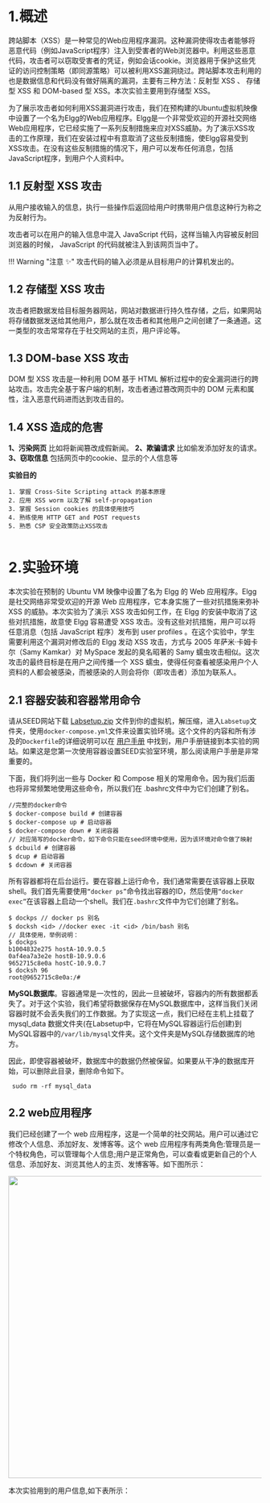 # 1.概述

跨站脚本（XSS）是一种常见的Web应用程序漏洞。这种漏洞使得攻击者能够将恶意代码（例如JavaScript程序）注入到受害者的Web浏览器中。利用这些恶意代码，攻击者可以窃取受害者的凭证，例如会话cookie。浏览器用于保护这些凭证的访问控制策略（即同源策略）可以被利用XSS漏洞绕过。跨站脚本攻击利用的也是数据信息和代码没有做好隔离的漏洞，主要有三种方法：反射型 XSS 、 存储型 XSS 和 DOM-based 型 XSS。本次实验主要用到存储型 XSS。

为了展示攻击者如何利用XSS漏洞进行攻击，我们在预构建的Ubuntu虚拟机映像中设置了一个名为Elgg的Web应用程序。Elgg是一个非常受欢迎的开源社交网络Web应用程序，它已经实施了一系列反制措施来应对XSS威胁。为了演示XSS攻击的工作原理，我们在安装过程中有意取消了这些反制措施，使Elgg容易受到XSS攻击。在没有这些反制措施的情况下，用户可以发布任何消息，包括JavaScript程序，到用户个人资料中。

## 1.1 反射型 XSS 攻击

从用户接收输入的信息，执行一些操作后返回给用户时携带用户信息这种行为称之为反射行为。

攻击者可以在用户的输入信息中混入 JavaScript 代码，这样当输入内容被反射回浏览器的时候， JavaScript 的代码就被注入到该网页当中了。

!!! Warning "注意 :sparkles:"
    攻击代码的输入必须是从目标用户的计算机发出的。

## 1.2 存储型 XSS 攻击

攻击者把数据发给目标服务器网站，网站对数据进行持久性存储，之后，如果网站将存储数据发送给其他用户，那么就在攻击者和其他用户之间创建了一条通道。这一类型的攻击常常存在于社交网站的主页，用户评论等。

## 1.3 DOM-base XSS 攻击

DOM 型 XSS 攻击是一种利用 DOM 基于 HTML 解析过程中的安全漏洞进行的跨站攻击。攻击完全基于客户端的机制，攻击者通过篡改网页中的 DOM 元素和属性，注入恶意代码进而达到攻击目的。

## 1.4 XSS 造成的危害

**1、污染网页** 比如将新闻篡改成假新闻。
**2、欺骗请求** 比如偷发添加好友的请求。
**3、窃取信息** 包括网页中的cookie、显示的个人信息等


**实验目的**

```
1. 掌握 Cross-Site Scripting attack 的基本原理
2. 应用 XSS worm 以及了解 self-propagation
3. 掌握 Session cookies 的具体使用技巧
4. 熟练使用 HTTP GET and POST requests
5. 熟悉 CSP 安全政策防止XSS攻击


```

# 2.实验环境

本次实验在预制的 Ubuntu VM 映像中设置了名为 Elgg 的 Web 应用程序。Elgg 是社交网络非常受欢迎的开源 Web 应用程序，它本身实施了一些对抗措施来弥补 XSS 的威胁。本次实验为了演示 XSS 攻击如何工作，在 Elgg 的安装中取消了这些对抗措施，故意使 Elgg 容易遭受 XSS 攻击。没有这些对抗措施，用户可以将任意消息（包括 JavaScript 程序）发布到 user profiles 。在这个实验中，学生需要利用这个漏洞对修改后的 Elgg 发动 XSS 攻击，方式与 2005 年萨米·卡姆卡尔（Samy Kamkar）对 MySpace 发起的臭名昭著的 Samy 蠕虫攻击相似。这次攻击的最终目标是在用户之间传播一个 XSS 蠕虫，使得任何查看被感染用户个人资料的人都会被感染，而被感染的人则会将你（即攻击者）添加为联系人。



## 2.1 容器安装和容器常用命令

请从SEED网站下载 [Labsetup.zip](https://seedsecuritylabs.org/Labs_20.04/Web/Web_XSS_Elgg/) 文件到你的虚拟机，解压缩，进入`Labsetup`文件夹，使用`docker-compose.yml`文件来设置实验环境。这个文件的内容和所有涉及的`Dockerfile`的详细说明可以在 [用户手册](https://github.com/seed-labs/seed-labs/blob/master/manuals/docker/SEEDManual-Container.md) 中找到，用户手册链接到本实验的网站。如果这是您第一次使用容器设置SEED实验室环境，那么阅读用户手册是非常重要的。

下面，我们将列出一些与 Docker 和 Compose 相关的常用命令。因为我们后面也将非常频繁地使用这些命令，所以我们在 .bashrc文件中为它们创建了别名。

```
//完整的docker命令
$ docker-compose build # 创建容器
$ docker-compose up # 启动容器
$ docker-compose down # 关闭容器
// 对应简写的docker命令，如下命令只能在seed环境中使用，因为该环境对命令做了映射
$ dcbuild # 创建容器
$ dcup # 启动容器
$ dcdown # 关闭容器
```

所有容器都将在后台运行。要在容器上运行命令，我们通常需要在该容器上获取shell。我们首先需要使用`“docker ps”`命令找出容器的ID，然后使用`“docker exec”`在该容器上启动一个shell。我们在`.bashrc`文件中为它们创建了别名。

```
$ dockps // docker ps 别名
$ docksh <id> //docker exec -it <id> /bin/bash 别名
// 具体使用，举例说明：
$ dockps
b1004832e275 hostA-10.9.0.5
0af4ea7a3e2e hostB-10.9.0.6
9652715c8e0a hostC-10.9.0.7
$ docksh 96
root@9652715c8e0a:/#
```

**MySQL数据库**。容器通常是一次性的，因此一旦被破坏，容器内的所有数据都丢失了。对于这个实验，我们希望将数据保存在MySQL数据库中，这样当我们关闭容器时就不会丢失我们的工作数据。为了实现这一点，我们已经在主机上挂载了 mysql_data 数据文件夹(在Labsetup中，它将在MySQL容器运行后创建)到MySQL容器中的`/var/lib/mysql`文件夹。这个文件夹是MySQL存储数据库的地方。

因此，即使容器被破坏，数据库中的数据仍然被保留。如果要从干净的数据库开始，可以删除此目录，删除命令如下。

```
 sudo rm -rf mysql_data
```

## 2.2 web应用程序

我们已经创建了一个 web 应用程序，这是一个简单的社交网站。用户可以通过它修改个人信息、添加好友、发博客等。这个 web 应用程序有两类角色:管理员是一个特权角色，可以管理每个人信息;用户是正常角色，可以查看或更新自己的个人信息、添加好友、浏览其他人的主页、发博客等。如下图所示：

<center><img src="../assets/2.png" width = 600></center>

本次实验用到的用户信息,如下表所示：
